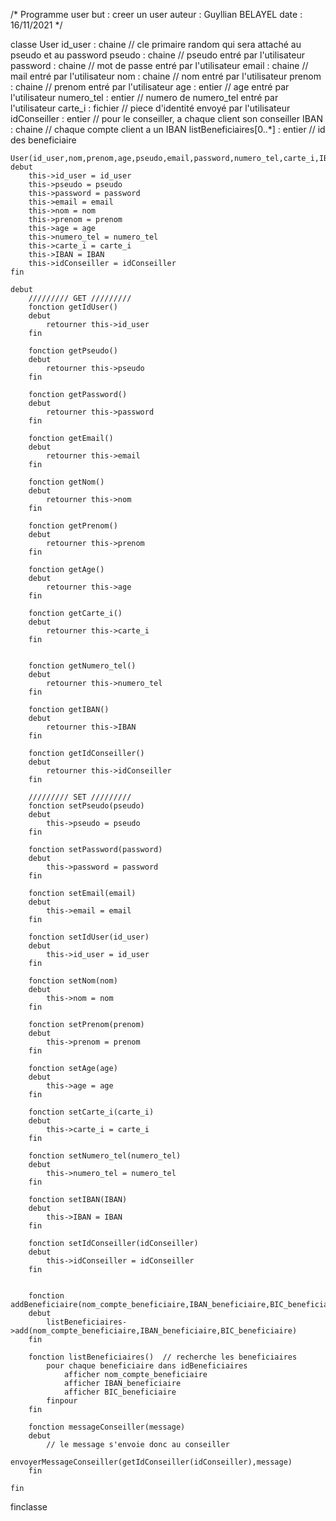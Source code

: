 /*
Programme user
but : creer un user
auteur : Guyllian BELAYEL
date : 16/11/2021
*/

classe User
    id_user : chaine            // cle primaire random qui sera attaché au pseudo et au password
    pseudo : chaine             // pseudo entré par l'utilisateur
    password : chaine           // mot de passe entré par l'utilisateur
    email : chaine              // mail entré par l'utilisateur
    nom : chaine                // nom entré par l'utilisateur
    prenom : chaine             // prenom entré par l'utilisateur
    age : entier                // age entré par l'utilisateur
    numero_tel : entier         // numero de numero_tel entré par l'utilisateur
    carte_i : fichier           // piece d'identité envoyé par l'utilisateur
    idConseiller : entier       // pour le conseiller, a chaque client son conseiller
    IBAN : chaine               // chaque compte client a un IBAN
    listBeneficiaires[0..*] : entier      // id des beneficiaire

    User(id_user,nom,prenom,age,pseudo,email,password,numero_tel,carte_i,IBAN,idConseiller)
    debut
        this->id_user = id_user
        this->pseudo = pseudo
        this->password = password
		this->email = email
        this->nom = nom
        this->prenom = prenom
        this->age = age
        this->numero_tel = numero_tel
        this->carte_i = carte_i
        this->IBAN = IBAN
        this->idConseiller = idConseiller
    fin

    debut
        ///////// GET /////////
        fonction getIdUser()
        debut
            retourner this->id_user
        fin

        fonction getPseudo()
        debut
            retourner this->pseudo
        fin

        fonction getPassword()
        debut
            retourner this->password
        fin

        fonction getEmail()
        debut
            retourner this->email
        fin

        fonction getNom()
        debut
            retourner this->nom
        fin

        fonction getPrenom()
        debut
            retourner this->prenom
        fin

        fonction getAge()
        debut
            retourner this->age
        fin

        fonction getCarte_i()
        debut
            retourner this->carte_i
        fin
        

        fonction getNumero_tel()
        debut
            retourner this->numero_tel
        fin

        fonction getIBAN()
        debut
            retourner this->IBAN
        fin

        fonction getIdConseiller()
        debut
            retourner this->idConseiller
        fin

        ///////// SET /////////
        fonction setPseudo(pseudo)
        debut
            this->pseudo = pseudo
        fin

        fonction setPassword(password)
        debut
            this->password = password
        fin

        fonction setEmail(email)
        debut
            this->email = email
        fin

        fonction setIdUser(id_user)
        debut
            this->id_user = id_user
        fin

        fonction setNom(nom)
        debut
            this->nom = nom
        fin

        fonction setPrenom(prenom)
        debut
            this->prenom = prenom
        fin

        fonction setAge(age)
        debut
            this->age = age
        fin

        fonction setCarte_i(carte_i)
        debut
            this->carte_i = carte_i
        fin

        fonction setNumero_tel(numero_tel)
        debut
            this->numero_tel = numero_tel
        fin

        fonction setIBAN(IBAN)
        debut
            this->IBAN = IBAN
        fin

        fonction setIdConseiller(idConseiller)
        debut
            this->idConseiller = idConseiller
        fin
        

        fonction addBeneficiaire(nom_compte_beneficiaire,IBAN_beneficiaire,BIC_beneficiaire)
        debut
            listBeneficiaires->add(nom_compte_beneficiaire,IBAN_beneficiaire,BIC_beneficiaire)
        fin

        fonction listBeneficiaires()  // recherche les beneficiaires
            pour chaque beneficiaire dans idBeneficiaires
                afficher nom_compte_beneficiaire
                afficher IBAN_beneficiaire
                afficher BIC_beneficiaire
            finpour
        fin

        fonction messageConseiller(message)
        debut
            // le message s'envoie donc au conseiller
            envoyerMessageConseiller(getIdConseiller(idConseiller),message)
        fin

    fin
finclasse